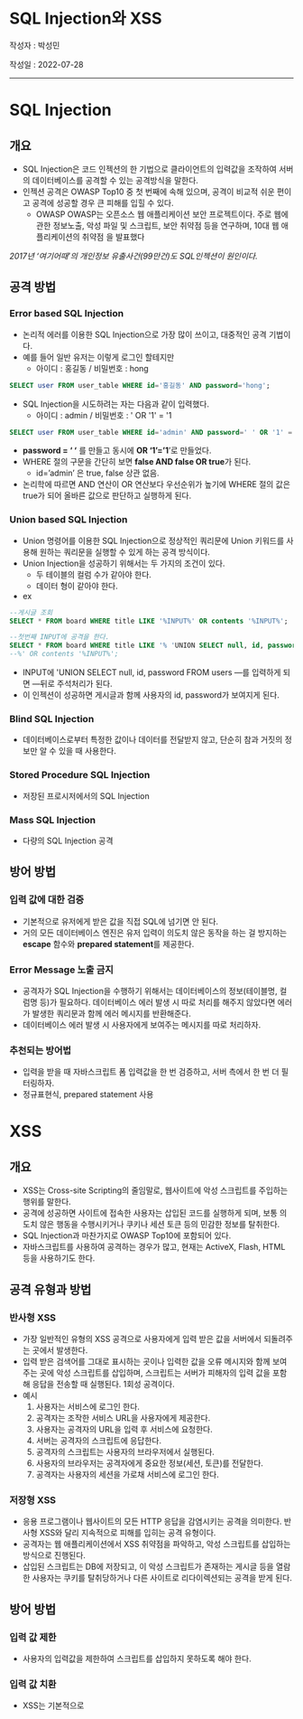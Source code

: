 # SQL Injection와 XSS

작성자 : 박성민

작성일 : 2022-07-28

---

# SQL Injection

## 개요

- SQL Injection은 코드 인젝션의 한 기법으로 클라이언트의 입력값을 조작하여 서버의 데이터베이스를 공격할 수 있는 공격방식을 말한다.
- 인젝션 공격은 OWASP Top10 중 첫 번째에 속해 있으며, 공격이 비교적 쉬운 편이고 공격에 성공할 경우 큰 피해를 입힐 수 있다.
  - OWASP
    OWASP는 오픈소스 웹 애플리케이션 보안 프로젝트이다. 주로 웹에 관한 정보노출, 악성 파일 및 스크립트, 보안 취약점 등을 연구하며, 10대 웹 애플리케이션의 취약점 을 발표했다

_2017년 ‘여기어때’의 개인정보 유출사건(99만건)도 SQL인젝션이 원인이다._

## 공격 방법

### Error based SQL Injection

- 논리적 에러를 이용한 SQL Injection으로 가장 많이 쓰이고, 대중적인 공격 기법이다.
- 예를 들어 일반 유저는 이렇게 로그인 할테지만
  - 아이디 : 홍길동 / 비밀번호 : hong

```sql
SELECT user FROM user_table WHERE id='홍길동' AND password='hong';
```

- SQL Injection을 시도하려는 자는 다음과 같이 입력했다.
  - 아이디 : admin / 비밀번호 : ' OR '1' = '1

```sql
SELECT user FROM user_table WHERE id='admin' AND password=' ' OR '1' = '1';
```

- **password = ‘ ‘** 를 만들고 동시에 **OR ‘1’=’1**’로 만들었다.
- WHERE 절의 구문을 간단히 보면 **false AND false OR true**가 된다.
  - id=’admin’ 은 true, false 상관 없음.
- 논리학에 따르면 AND 연산이 OR 연산보다 우선순위가 높기에 WHERE 절의 값은 true가 되어 올바른 값으로 판단하고 실행하게 된다.

### Union based SQL Injection

- Union 명령어를 이용한 SQL Injection으로 정상적인 쿼리문에 Union 키워드를 사용해 원하는 쿼리문을 실행할 수 있게 하는 공격 방식이다.
- Union Injection을 성공하기 위해서는 두 가지의 조건이 있다.
  - 두 테이블의 컬럼 수가 같아야 한다.
  - 데이터 형이 같아야 한다.
- ex

```sql
--게시글 조회
SELECT * FROM board WHERE title LIKE '%INPUT%' OR contents '%INPUT%';

--첫번째 INPUT에 공격을 한다.
SELECT * FROM board WHERE title LIKE '% 'UNION SELECT null, id, password FROM users
--%' OR contents '%INPUT%';
```

- INPUT에 'UNION SELECT null, id, password FROM users —를 입력하게 되면 —뒤로 주석처리가 된다.
- 이 인젝션이 성공하면 게시글과 함께 사용자의 id, password가 보여지게 된다.

### Blind SQL Injection

- 데이터베이스로부터 특정한 값이나 데이터를 전달받지 않고, 단순히 참과 거짓의 정보만 알 수 있을 때 사용한다.

### Stored Procedure SQL Injection

- 저장된 프로시저에서의 SQL Injection

### Mass SQL Injection

- 다량의 SQL Injection 공격

## 방어 방법

### 입력 값에 대한 검증

- 기본적으로 유저에게 받은 값을 직접 SQL에 넘기면 안 된다.
- 거의 모든 데이터베이스 엔진은 유저 입력이 의도치 않은 동작을 하는 걸 방지하는 **escape** 함수와 **prepared statement**를 제공한다.

### Error Message 노출 금지

- 공격자가 SQL Injection을 수행하기 위해서는 데이터베이스의 정보(테이블명, 컬럼명 등)가 필요하다. 데이터베이스 에러 발생 시 따로 처리를 해주지 않았다면 에러가 발생한 쿼리문과 함께 에러 메시지를 반환해준다.
- 데이터베이스 에러 발생 시 사용자에게 보여주는 메시지를 따로 처리하자.

### 추천되는 방어법

- 입력을 받을 때 자바스크립트 폼 입력값을 한 번 검증하고, 서버 측에서 한 번 더 필터링하자.
- 정규표현식, prepared statement 사용

# XSS

## 개요

- XSS는 Cross-site Scripting의 줄임말로, 웹사이트에 악성 스크립트를 주입하는 행위를 말한다.
- 공격에 성공하면 사이트에 접속한 사용자는 삽입된 코드를 실행하게 되며, 보통 의도치 않은 행동을 수행시키거나 쿠키나 세션 토큰 등의 민감한 정보를 탈취한다.
- SQL Injection과 마찬가지로 OWASP Top10에 포함되어 있다.
- 자바스크립트를 사용하여 공격하는 경우가 많고, 현재는 ActiveX, Flash, HTML 등을 사용하기도 한다.

## 공격 유형과 방법

### 반사형 XSS

- 가장 일반적인 유형의 XSS 공격으로 사용자에게 입력 받은 값을 서버에서 되돌려주는 곳에서 발생한다.
- 입력 받은 검색어를 그대로 표시하는 곳이나 입력한 값을 오류 메시지와 함께 보여주는 곳에 악성 스크립트를 삽입하며, 스크립트는 서버가 피해자의 입력 값을 포함해 응답을 전송할 때 실행된다. 1회성 공격이다.
- 예시
  1. 사용자는 서비스에 로그인 한다.
  2. 공격자는 조작한 서비스 URL을 사용자에게 제공한다.
  3. 사용자는 공격자의 URL을 입력 후 서비스에 요청한다.
  4. 서버는 공격자의 스크립트에 응답한다.
  5. 공격자의 스크립트는 사용자의 브라우저에서 실행된다.
  6. 사용자의 브라우저는 공격자에게 중요한 정보(세션, 토큰)를 전달한다.
  7. 공격자는 사용자의 세션을 가로채 서비스에 로그인 한다.

### 저장형 XSS

- 응용 프로그램이나 웹사이트의 모든 HTTP 응답을 감염시키는 공격을 의미한다. 반사형 XSS와 달리 지속적으로 피해를 입히는 공격 유형이다.
- 공격자는 웹 애플리케이션에서 XSS 취약점을 파악하고, 악성 스크립트를 삽입하는 방식으로 진행된다.
- 삽입된 스크립트는 DB에 저장되고, 이 악성 스크립트가 존재하는 게시글 등을 열람한 사용자는 쿠키를 탈취당하거나 다른 사이트로 리다이렉션되는 공격을 받게 된다.

## 방어 방법

### 입력 값 제한

- 사용자의 입력값을 제한하여 스크립트를 삽입하지 못하도록 해야 한다.

### 입력 값 치환

- XSS는 기본적으로 <script> 태그를 사용하기 때문에 태그 문자(<,>)등 위험한 문자 입력 시 문자 참조(HTML entity)로 필터링하고, 서버에서 브라우저로 전송 시 문자를 인코딩한다.

참고

[https://ko.wikipedia.org/wiki/SQL\_삽입](https://ko.wikipedia.org/wiki/SQL_%EC%82%BD%EC%9E%85)

[https://noirstar.tistory.com/264](https://noirstar.tistory.com/264)

[https://namu.wiki/w/XSS](https://namu.wiki/w/XSS)

[https://nordvpn.com/ko/blog/xss-attack/](https://nordvpn.com/ko/blog/xss-attack/)

[https://info-lab.tistory.com/121](https://info-lab.tistory.com/121)

[http://blog.plura.io/?p=7614](http://blog.plura.io/?p=7614)

